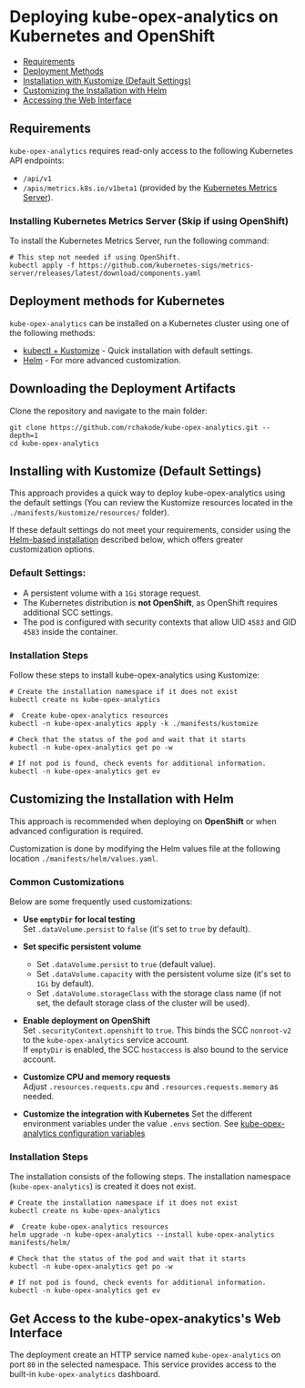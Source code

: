 # Deploying kube-opex-analytics on Kubernetes and OpenShift

- [Requirements](#requirements)
- [Deployment Methods](#deployment-methods)
- [Installation with Kustomize (Default Settings)](#installing-with-kustomize-default-settings)
- [Customizing the Installation with Helm](#customizing-the-installation-with-helm)
- [Accessing the Web Interface](#accessing-the-web-interface)

## Requirements

`kube-opex-analytics` requires read-only access to the following Kubernetes API endpoints:

- `/api/v1`
- `/apis/metrics.k8s.io/v1beta1` (provided by the [Kubernetes Metrics Server](https://github.com/kubernetes-sigs/metrics-server)).


### Installing Kubernetes Metrics Server (Skip if using OpenShift)

To install the Kubernetes Metrics Server, run the following command:

```shell
# This step not needed if using OpenShift. 
kubectl apply -f https://github.com/kubernetes-sigs/metrics-server/releases/latest/download/components.yaml
```

## Deployment methods for Kubernetes
`kube-opex-analytics` can be installed on a Kubernetes cluster using one of the following methods:

* [kubectl + Kustomize](#Installing-with-Kustomize-Default-Settings) - Quick installation with default settings.
* [Helm](#Customizing-the-Installation-with-Helm) - For more advanced customization.

## Downloading the Deployment Artifacts
Clone the repository and navigate to the main folder:

```shell
git clone https://github.com/rchakode/kube-opex-analytics.git --depth=1
cd kube-opex-analytics
```

## Installing with Kustomize (Default Settings)

This approach provides a quick way to deploy kube-opex-analytics using the default settings (You can review the Kustomize resources located in the `./manifests/kustomize/resources/` folder).

If these default settings do not meet your requirements, consider using the [Helm-based installation](#customizing-the-installation-with-helm) described below, which offers greater customization options.

### Default Settings:
- A persistent volume with a `1Gi`  storage request.
- The Kubernetes distribution is **not OpenShift**, as OpenShift requires additional SCC settings.
- The pod is configured with security contexts that allow UID `4583` and GID `4583` inside the container.

### Installation Steps
Follow these steps to install kube-opex-analytics using Kustomize:

```shell
# Create the installation namespace if it does not exist
kubectl create ns kube-opex-analytics

#  Create kube-opex-analytics resources
kubectl -n kube-opex-analytics apply -k ./manifests/kustomize

# Check that the status of the pod and wait that it starts
kubectl -n kube-opex-analytics get po -w

# If not pod is found, check events for additional information.
kubectl -n kube-opex-analytics get ev
```

## Customizing the Installation with Helm

This approach is recommended when deploying on **OpenShift** or when advanced configuration is required.

Customization is done by modifying the Helm values file at the following location `./manifests/helm/values.yaml`.

### Common Customizations

Below are some frequently used customizations:

- **Use `emptyDir` for local testing**  
  Set `.dataVolume.persist` to `false` (it's set to `true` by default).

- **Set specific persistent volume**  
  * Set `.dataVolume.persist` to `true` (default value). 
  * Set `.dataVolume.capacity` with the persistent volume size (it's set to `1Gi` by default).  
  * Set `.dataVolume.storageClass` with the storage class name (if not set, the default storage class of the cluster will be used).  

- **Enable deployment on OpenShift**  
  Set `.securityContext.openshift` to `true`. This binds the SCC `nonroot-v2` to the `kube-opex-analytics` service account.  
  If `emptyDir` is enabled, the SCC `hostaccess` is also bound to the service account.

- **Customize CPU and memory requests**  
  Adjust `.resources.requests.cpu` and `.resources.requests.memory` as needed.

- **Customize the integration with Kubernetes**
Set the different environment variables under the value `.envs` section. See [kube-opex-analytics configuration variables](./configuration-settings.md)

### Installation Steps

The installation consists of the following steps. The installation namespace (`kube-opex-analytics`) is created it does not exist.

```shell
# Create the installation namespace if it does not exist
kubectl create ns kube-opex-analytics

#  Create kube-opex-analytics resources
helm upgrade -n kube-opex-analytics --install kube-opex-analytics manifests/helm/

# Check that the status of the pod and wait that it starts
kubectl -n kube-opex-analytics get po -w

# If not pod is found, check events for additional information.
kubectl -n kube-opex-analytics get ev
```

## Get Access to the kube-opex-anakytics's Web Interface
The deployment create an HTTP service named `kube-opex-analytics` on port `80` in the selected namespace. This service provides access to the built-in `kube-opex-analytics` dashboard.
